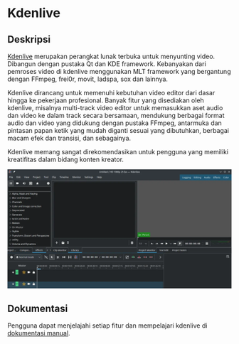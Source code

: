 # Kdenlive

## Deskripsi

[Kdenlive](https://kdenlive.org/en/) merupakan perangkat lunak terbuka untuk menyunting video. Dibangun dengan pustaka Qt dan KDE framework. Kebanyakan dari pemroses video di kdenlive menggunakan MLT framework yang bergantung dengan FFmpeg, frei0r, movit, ladspa, sox dan lainnya.

Kdenlive dirancang untuk memenuhi kebutuhan video editor dari dasar hingga ke pekerjaan profesional. Banyak fitur yang disediakan oleh kdenlive, misalnya multi-track video editor untuk memasukkan aset audio dan video ke dalam track secara bersamaan, mendukung berbagai format audio dan video yang didukung dengan pustaka FFmpeg, antarmuka dan pintasan papan ketik yang mudah diganti sesuai yang dibutuhkan, berbagai macam efek dan transisi, dan sebagainya.

Kdenlive memang sangat direkomendasikan untuk pengguna yang memiliki kreatifitas dalam bidang konten kreator.

![KDEnlive LangitKetujuh OS](../../media/image/kdenlive-langitketujuh-id-2.webp)

## Dokumentasi

Pengguna dapat menjelajahi setiap fitur dan mempelajari kdenlive di [dokumentasi manual](https://docs.kdenlive.org/).
